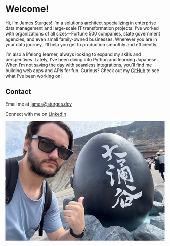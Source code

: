 # Welcome!
Hi, I’m James Sturges! I’m a solutions architect specializing in enterprise data management and large-scale IT transformation projects. I’ve worked with organizations of all sizes—Fortune 500 companies, state government agencies, and even small family-owned businesses. Wherever you are in your data journey, I’ll help you get to production smoothly and efficiently.

I’m also a lifelong learner, always looking to expand my skills and perspectives. Lately, I’ve been diving into Python and learning Japanese. When I’m not saving the day with seamless integrations, you’ll find me building web apps and APIs for fun. Curious? Check out my [GitHub](https://github.com/jamessturges) to see what I’ve been working on!

## Contact
Email me at [james@sturges.dev](mailto:james@sturges.dev)

Connect with me on [LinkedIn](https://linkedin.com/in/jameswsturges)

![Kuro-tamago at Hakone!](profile.jpg)
